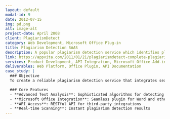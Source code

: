 ```yaml
---
layout: default
modal-id: 9
date: 2012-07-15
img: pd.png
alt: image-alt
project-date: April 2008
client: PlagiarismDetect
category: Web Development, Microsoft Office Plug-in
title: Plagiarism Detection SAAS
description: A popular plagiarism detection service which identifies plagiarism in texts using advanced algorithms.
link: https://appvita.com/2011/01/21/plagiarismdetect-complete-plagiarism-protection/
services: Product Development, API Integration, Microsoft Office Add-in Development
deliverables: Web Platform, Office Plugin, API Documentation
case_study: |
  ### Objective
  To create a reliable plagiarism detection service that integrates seamlessly with Microsoft Office applications.

  ### Core Features
  - **Advanced Text Analysis**: Sophisticated algorithms for detecting copied content
  - **Microsoft Office Integration**: Seamless plugin for Word and other Office apps
  - **API Access**: RESTful API for third-party integrations
  - **Real-time Scanning**: Instant plagiarism detection results
---
```

